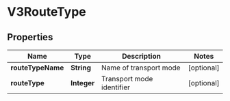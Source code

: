 

# V3RouteType


## Properties

| Name | Type | Description | Notes |
|------------ | ------------- | ------------- | -------------|
|**routeTypeName** | **String** | Name of transport mode |  [optional] |
|**routeType** | **Integer** | Transport mode identifier |  [optional] |



